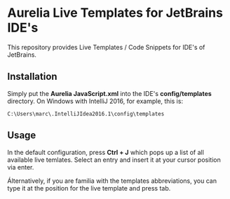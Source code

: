 # Aurelia Live Templates for JetBrains IDE's

This repository provides Live Templates / Code Snippets for IDE's of JetBrains.

## Installation

Simply put the **Aurelia JavaScript.xml** into the IDE's __config/templates__ directory. 
On Windows with IntelliJ 2016, for example, this is:
```
C:\Users\marc\.IntelliJIdea2016.1\config\templates
```

## Usage

In the default configuration, press **Ctrl + J** which pops up a list of all available live temlates. Select an entry and insert it at your cursor position via enter.

Álternatively, if you are familia with the templates abbreviations, you can type it at the position for the live template and press tab.
